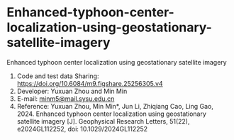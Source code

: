 # Enhanced-typhoon-center-localization-using-geostationary-satellite-imagery
Enhanced typhoon center localization using geostationary satellite imagery

1. Code and test data Sharing: https://doi.org/10.6084/m9.figshare.25256305.v4
2. Developer: Yuxuan Zhou and Min Min
3. E-mail: minm5@mail.sysu.edu.cn
4. Reference: Yuxuan Zhou, Min Min*, Jun Li, Zhiqiang Cao, Ling Gao, 2024. Enhanced typhoon center localization using geostationary satellite imagery [J]. Geophysical Research Letters, 51(22), e2024GL112252, doi: 10.1029/2024GL112252

